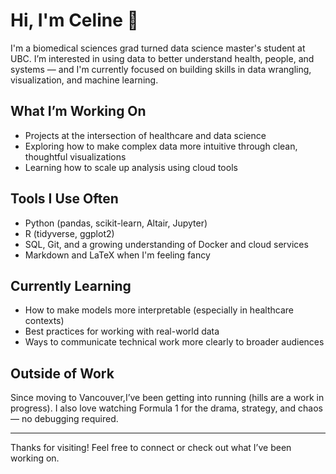 # Hi, I'm Celine 👋

I'm a biomedical sciences grad turned data science master's student at UBC. I’m interested in using data to better understand health, people, and systems — and I'm currently focused on building skills in data wrangling, visualization, and machine learning.

## What I’m Working On

- Projects at the intersection of healthcare and data science  
- Exploring how to make complex data more intuitive through clean, thoughtful visualizations  
- Learning how to scale up analysis using cloud tools

## Tools I Use Often

- Python (pandas, scikit-learn, Altair, Jupyter)  
- R (tidyverse, ggplot2)  
- SQL, Git, and a growing understanding of Docker and cloud services  
- Markdown and LaTeX when I'm feeling fancy  

## Currently Learning

- How to make models more interpretable (especially in healthcare contexts)  
- Best practices for working with real-world data  
- Ways to communicate technical work more clearly to broader audiences  

## Outside of Work

Since moving to Vancouver,I’ve been getting into running (hills are a work in progress). I also love watching Formula 1 for the drama, strategy, and chaos — no debugging required.

---

Thanks for visiting! Feel free to connect or check out what I’ve been working on.
